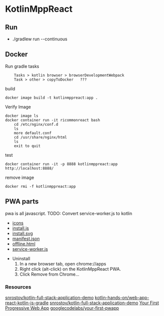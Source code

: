 # KotlinMppReact


## Run
* ./gradlew run --continuous

## Docker
Run gradle tasks
``` 
    Tasks > kotlin browser > browserDevelopmentWebpack
    Task > other > copyToDocker   ???
```
build
``` 
docker image build -t kotlinmppreact:app .
``` 
Verify Image
``` 
docker image ls
docker container run -it ricommonreact bash
    cd /etc/nginx/conf.d
    ls
    more default.conf
    cd /usr/share/nginx/html
    ls
    exit to quit
``` 
test
``` 
docker container run -it -p 8888 kotlinmppreact:app
http://localhost:8888/
``` 
remove image
``` 
docker rmi -f kotlinmppreact:app
``` 
## PWA parts

pwa is all javascript. 
TODO: Convert service-worker.js to kotlin

- [icons](src/main/resources/image/icons)
- [install.js](src/main/resources/install.js)
- [install.svg](src/main/resources/install.svg)
- [manifest.json](src/main/resources/manifest.json)
- [offline.html](src/main/resources/offline.html)
- [service-worker.js](src/main/resources/service-worker.js)

* Uninstall
    1. In a new browser tab, open chrome://apps
    2. Right click (alt-click) on the KotlinMppReact PWA.
    3. Click Remove from Chrome...
    
    
### Resources
[snrostov/kotlin-full-stack-application-demo](https://github.com/snrostov/kotlin-full-stack-application-demo)
[kotlin-hands-on/web-app-react-kotlin-js-gradle](https://github.com/kotlin-hands-on/web-app-react-kotlin-js-gradle)
[snrostov/kotlin-full-stack-application-demo](https://github.com/snrostov/kotlin-full-stack-application-demo/tree/snrostov/kotlin-1.3.40/client)
[Your First Progressive Web App](https://codelabs.developers.google.com/codelabs/your-first-pwapp/#0)
[googlecodelabs/your-first-pwapp](https://github.com/googlecodelabs/your-first-pwapp)


